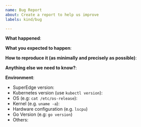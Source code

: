 ```yaml
---
name: Bug Report
about: Create a report to help us improve
labels: kind/bug

---
```


<!-- Please use this template while reporting a bug and provide as much info as possible. Thanks!-->

**What happened**:

**What you expected to happen**:

**How to reproduce it (as minimally and precisely as possible)**:

**Anything else we need to know?**:

**Environment**:
- SuperEdge version:
- Kubernetes version (use `kubectl version`):
- OS (e.g: `cat /etc/os-release`):
- Kernel (e.g. `uname -a`):
- Hardware configuration (e.g. `lscpu`)
- Go Version (e.g: `go version`)
- Others: